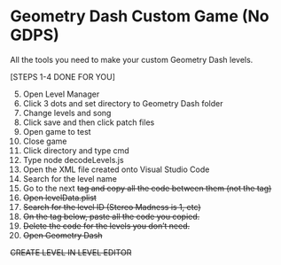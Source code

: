 # Geometry Dash Custom Game (No GDPS)
All the tools you need to make your custom Geometry Dash levels.

[STEPS 1-4 DONE FOR YOU]

5. Open Level Manager
6. Click 3 dots and set directory to Geometry Dash folder
7. Change levels and song
8. Click save and then click patch files
9. Open game to test
10. Close game
11. Click directory and type cmd
12. Type node decodeLevels.js
13. Open the XML file created onto Visual Studio Code
14. Search for the level name
15. Go to the next <s> tag and copy all the code between them (not the tag)
16. Open levelData.plist
17. Search for the level ID (Stereo Madness is 1, etc)
18. On the tag below, paste all the code you copied.
19. Delete the code for the levels you don’t need.
20. Open Geometry Dash



CREATE LEVEL IN LEVEL EDITOR
